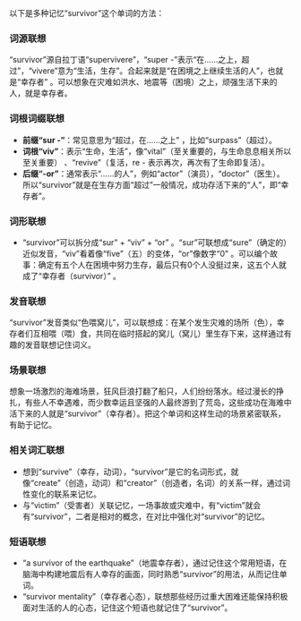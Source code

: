 以下是多种记忆“survivor”这个单词的方法：

### 词源联想
“survivor”源自拉丁语“supervivere”，“super -”表示“在……之上，超过”，“vivere”意为“生活，生存”。合起来就是“在困境之上继续生活的人”，也就是“幸存者” 。可以想象在灾难如洪水、地震等（困境）之上，顽强生活下来的人，就是幸存者。

### 词根词缀联想
 - **前缀“sur -”**：常见意思为“超过，在……之上” ，比如“surpass”（超过）。
 - **词根“viv”**：表示“生命，生活”，像“vital”（至关重要的，与生命息息相关所以至关重要） 、“revive”（复活，re - 表示再次，再次有了生命即复活）。
 - **后缀“-or”**：通常表示“……的人”，例如“actor”（演员），“doctor”（医生）。所以“survivor”就是在生存方面“超过”一般情况，成功存活下来的“人”，即“幸存者”。

### 词形联想
 - “survivor”可以拆分成“sur” + “viv” + “or” 。“sur”可联想成“sure”（确定的）近似发音，“viv”看着像“five”（五）的变体，“or”像数字“0” 。可以编个故事：确定有五个人在困境中努力生存，最后只有0个人没挺过来，这五个人就成了“幸存者（survivor）” 。

### 发音联想
“survivor”发音类似“色喂窝儿”，可以联想成：在某个发生灾难的场所（色），幸存者们互相喂（喂）食，共同在临时搭起的窝儿（窝儿）里生存下来，这样通过有趣的发音联想记住词义。

### 场景联想
想象一场激烈的海难场景，狂风巨浪打翻了船只，人们纷纷落水。经过漫长的挣扎，有些人不幸遇难，而少数幸运且坚强的人最终游到了荒岛，这些成功在海难中活下来的人就是“survivor”（幸存者）。把这个单词和这样生动的场景紧密联系，有助于记忆。

### 相关词汇联想
 - 想到“survive”（幸存，动词），“survivor”是它的名词形式，就像“create”（创造，动词）和“creator”（创造者，名词）的关系一样，通过词性变化的联系来记忆。
 - 与“victim”（受害者）关联记忆，一场事故或灾难中，有“victim”就会有“survivor”，二者是相对的概念，在对比中强化对“survivor”的记忆。

### 短语联想
 - “a survivor of the earthquake”（地震幸存者），通过记住这个常用短语，在脑海中构建地震后有人幸存的画面，同时熟悉“survivor”的用法，从而记住单词。 
 - “survivor mentality”（幸存者心态），联想那些经历过重大困难还能保持积极面对生活的人的心态，记住这个短语也就记住了“survivor”。 